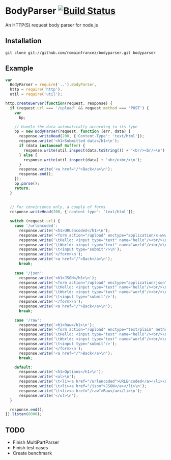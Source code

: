 BodyParser [![Build Status](https://travis-ci.org/romainfrancez/bodyparser.png?branch=master)](https://travis-ci.org/romainfrancez/bodyparser)
==============================================================================================================================================

An HTTP(S) request body parser for node.js

Installation
------------

```
git clone git://github.com/romainfrancez/bodyparser.git bodyparser
```

Example
-------

```javascript
var
  BodyParser = require('..').BodyParser,
  http = require('http'),
  util = require('util');

http.createServer(function(request, response) {
  if (request.url === '/upload' && request.method === 'POST') {
    var
      bp;

    // Handle the data automatically according to its type
    bp = new BodyParser(request, function (err, data) {
      response.writeHead(200, {'Content-Type': 'text/html'});
      response.write('<h1>Submitted data</h1>\n');
      if (data instanceof Buffer) {
        response.write(util.inspect(data.toString()) + '<br/><br/>\n');
      } else {
        response.write(util.inspect(data) + '<br/><br/>\n');
      }
      response.write('<a href="/">Back</a>\n');
      response.end();
    });
    bp.parse();
    return;
  }
  
  
  // For convinience only, a couple of forms
  response.writeHead(200, {'content-type': 'text/html'});

  switch (request.url) {
    case '/urlencoded':
      response.write('<h1>URLEncoded</h1>\n');
      response.write('<form action="/upload" enctype="application/x-www-form-urlencoded" method="POST">\n');
      response.write('\tHello: <input type="text" name="hello"/><br/>\n');
      response.write('\tWorld: <input type="text" name="world"/><br/>\n');
      response.write('\t<input type="submit"/>\n');
      response.write('</form>\n');
      response.write('<a href="/">Back</a>\n');
      break;
    
    case '/json':
      response.write('<h1>JSON</h1>\n');
      response.write('<form action="/upload" enctype="application/json" method="POST">\n');
      response.write('\tHello: <input type="text" name="hello"/><br/>\n');
      response.write('\tWorld: <input type="text" name="world"/><br/>\n');
      response.write('\t<input type="submit"/>');
      response.write('</form>\n');
      response.write('<a href="/">Back</a>\n');
      break;

    case '/raw':
      response.write('<h1>Raw</h1>\n');
      response.write('<form action="/upload" enctype="text/plain" method="POST">\n');
      response.write('\tHello: <input type="text" name="hello"/><br/>\n');
      response.write('\tWorld: <input type="text" name="world"/><br/>\n');
      response.write('\t<input type="submit"/>');
      response.write('</form>\n');
      response.write('<a href="/">Back</a>\n');
      break;

    default:
      response.write('<h1>Options</h1>\n');
      response.write('<ul>\n');
      response.write('\t<li><a href="/urlencoded">URLEncoded</a></li>\n');
      response.write('\t<li><a href="/json">JSON</a></li>\n');
      response.write('\t<li><a href="/raw">Raw</a></li>\n');
      response.write('</ul>\n');
  }

  response.end();
}).listen(8000);
```

TODO
----

* Finish MultiPartParser
* Finish test cases
* Create benchmark